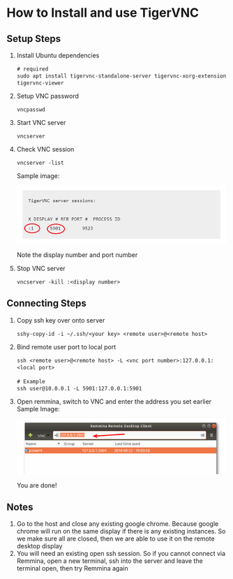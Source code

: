 # How to Install and use TigerVNC


## Setup Steps
1.  Install Ubuntu dependencies
    ```
    # required
    sudo apt install tigervnc-standalone-server tigervnc-xorg-extension tigervnc-viewer
    ```
1. Setup VNC password
    ```
    vncpasswd
    ```
1. Start VNC server
    ```
    vncserver
    ```
1. Check VNC session
    ```
    vncserver -list
    ```
    Sample image:

    ![sample status image](./images/sample_status1.PNG)
    
    Note the display number and port number
1. Stop VNC server
    ```
    vncserver -kill :<display number>
    ```

## Connecting Steps
1. Copy ssh key over onto server
    ```
    sshy-copy-id -i ~/.ssh/<your key> <remote user>@<remote host>
    ```

1. Bind remote user port to local port
    ```
    ssh <remote user>@<remote host> -L <vnc port number>:127.0.0.1:<local port>

    # Example
    ssh user@10.0.0.1 -L 5901:127.0.0.1:5901
    ```

1. Open remmina, switch to VNC and enter the address you set earlier
    Sample Image:
    
    ![sample Remmina](./images/sample_remmina.PNG)

    You are done!

## Notes
1. Go to the host and close any existing google chrome. Because google chrome will run on the same display if there is any existing instances. So we make sure all are closed, then we are able to use it on the remote desktop display
1. You will need an existing open ssh session. So if you cannot connect via Remmina, open a new terminal, ssh into the server and leave the terminal open, then try Remmina again